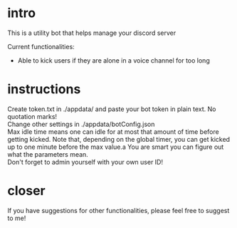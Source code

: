 # intro
 This is a utility bot that helps manage your discord server

 Current functionalities:
 * Able to kick users if they are alone in a voice channel for too long

 # instructions
 Create token.txt in ./appdata/ and paste your bot token in plain text. No quotation marks!  
 Change other settings in ./appdata/botConfig.json  
    Max idle time means one can idle for at most that amount of time before getting kicked.
    Note that, depending on the global timer, you can get kicked up to one minute before the max value.a
 You are smart you can figure out what the parameters mean.  
 Don't forget to admin yourself with your own user ID!

 # closer
 If you have suggestions for other functionalities, please feel free to suggest to me!
